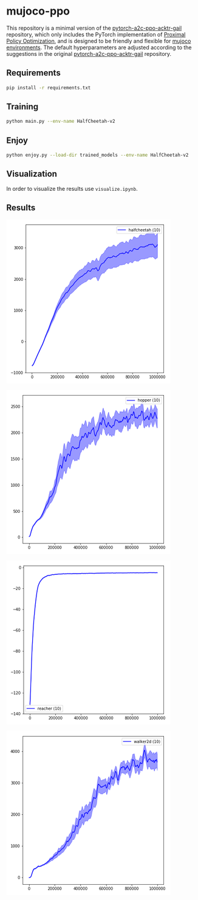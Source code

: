 # mujoco-ppo

This repository is a minimal version of the [pytorch-a2c-ppo-acktr-gail](https://github.com/ikostrikov/pytorch-a2c-ppo-acktr-gail) repository, which only includes the PyTorch implementation of [Proximal Policy Optimization](https://arxiv.org/pdf/1707.06347.pdf), and is designed to be friendly and flexible for [mujoco environments](https://gym.openai.com/envs/#mujoco). The default hyperparameters are adjusted according to the suggestions in the original [pytorch-a2c-ppo-acktr-gail](https://github.com/ikostrikov/pytorch-a2c-ppo-acktr-gail) repository.

## Requirements

```bash
pip install -r requirements.txt
```

## Training

```bash
python main.py --env-name HalfCheetah-v2
```

## Enjoy

```bash
python enjoy.py --load-dir trained_models --env-name HalfCheetah-v2
```

## Visualization

In order to visualize the results use ```visualize.ipynb```.

## Results

![halfcheetah](imgs/ppo_halfcheetah.png)

![hopper](imgs/ppo_hopper.png)

![reacher](imgs/ppo_reacher.png)

![walker](imgs/ppo_walker.png)
